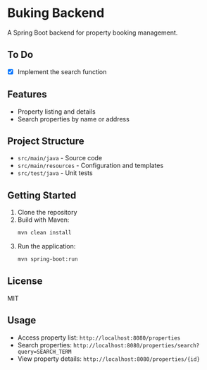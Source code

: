 # Buking Backend

A Spring Boot backend for property booking management.

## To Do

- [X] Implement the search function

## Features

- Property listing and details
- Search properties by name or address

## Project Structure

- `src/main/java` - Source code
- `src/main/resources` - Configuration and templates
- `src/test/java` - Unit tests

## Getting Started

1. Clone the repository
2. Build with Maven:
   ```bash
   mvn clean install
   ```
3. Run the application:
   ```bash
   mvn spring-boot:run
   ```

## License

MIT

## Usage

- Access property list: `http://localhost:8080/properties`
- Search properties: `http://localhost:8080/properties/search?query=SEARCH_TERM`
- View property details: `http://localhost:8080/properties/{id}`
